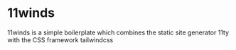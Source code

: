 # 11winds
 11winds is a simple boilerplate which combines the static site generator 11ty with the CSS framework tailwindcss
